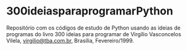 # 300ideiasparaprogramarPython
Repositório com os códigos de estudo de Python usando as ideias de programas do livro 300 ideias para programar de Virgílio Vasconcelos Vilela, virgilio@tba.com.br, Brasília, Fevereiro/1999.
